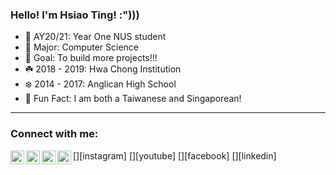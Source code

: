 ### Hello! I'm Hsiao Ting! :")))

- 🌺 AY20/21: Year One NUS student
- 🌸 Major: Computer Science
- 🌼 Goal: To build more projects!!!
- ☘️ 2018 - 2019: Hwa Chong Institution
- ❄️ 2014 - 2017: Anglican High School
- 🧬 Fun Fact: I am both a Taiwanese and Singaporean!

---

### Connect with me:

[<img align="left" alt="hsiaotingluv | Instagram" width="22px" src="https://cdn.jsdelivr.net/npm/simple-icons@v3/icons/instagram.svg" />][instagram]
[<img align="left" alt="台湾妹 | YouTube" width="22px" src="https://cdn.jsdelivr.net/npm/simple-icons@v3/icons/youtube.svg" />][youtube]
[<img align="left" alt="Hsiao Ting | Facebook" width="22px" src="https://cdn.jsdelivr.net/npm/simple-icons@v3/icons/facebook.svg" />][facebook]
[<img align="left" alt="Hsiao Ting Chen | LinkedIn" width="22px" src="https://cdn.jsdelivr.net/npm/simple-icons@v3/icons/linkedin.svg" />][linkedin]

